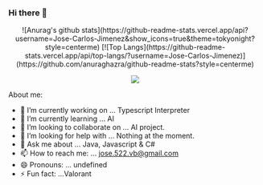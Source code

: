 ### Hi there 👋

<!--
**Jose-Carlos-Jimenez/Jose-Carlos-Jimenez** is a ✨ _special_ ✨ repository because its `README.md` (this file) appears on your GitHub profile.
--> 
<div align="center">
![Anurag's github stats](https://github-readme-stats.vercel.app/api?username=Jose-Carlos-Jimenez&show_icons=true&theme=tokyonight?style=centerme)
[![Top Langs](https://github-readme-stats.vercel.app/api/top-langs/?username=Jose-Carlos-Jimenez)](https://github.com/anuraghazra/github-readme-stats?style=centerme)
</div>
<p align="center">  
  <img src="https://c4.wallpaperflare.com/wallpaper/500/442/354/outrun-vaporwave-hd-wallpaper-preview.jpg" />
</p>

About me:

- 🔭 I’m currently working on ... Typescript Interpreter
- 🌱 I’m currently learning ... AI
- 👯 I’m looking to collaborate on ... AI project.
- 🤔 I’m looking for help with ... Nothing at the moment.
- 💬 Ask me about ... Java, Javascript & C#
- 📫 How to reach me: ... jose.522.vb@gmail.com
- 😄 Pronouns: ... undefined
- ⚡ Fun fact: ...Valorant
